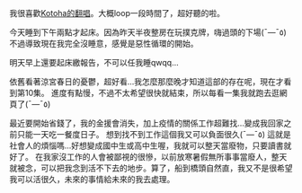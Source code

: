 我很喜歡[Kotoha的翻唱](https://youtu.be/AdS4nwYqRiA)。大概loop一段時間了，超好聽的啦。

今天睡到下午兩點才起床。因為昨天半夜整房在玩撲克牌，嗨過頭的下場(¯―¯٥)
不過導致現在我完全沒睡意，感覺是惡性循環的開始。

明天早上還要起床繳報告，不可以任我睡qwqq...

依舊看著涼宮春日的憂鬱，超好看...我怎麼那麼晚才知道這部的存在呢，現在才看到第10集。
進度有點慢，不過不太希望很快就結束，所以每看一集我就跑去逛網頁了(¯―¯٥)

最近要開始省錢了，我的金援會消失，加上疫情的關係工作超難找...變成我回家之前只能一天吃一餐度日子。
想到找不到工作這個我又可以負面很久(¯―¯٥)
這就是社會人的煩惱嗎...好想變成國中生或高中生喔，我就可以整天當廢物，只要讀書就好了。
在我家沒工作的人會被鄙視的很慘，以前放寒暑假無所事事當廢人，整天就被念，可以把我念到活不下去的地步。算了，船到橋頭自然直，我又不是很希望我可以活很久，未來的事情給未來的我去處理。
<!-- ##{"timestamp":1621773540}## -->